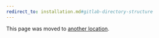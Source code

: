 ```yaml
---
redirect_to: installation.md#gitlab-directory-structure
---
```


This page was moved to [another location](#installation.md#gitlab-directory-structure).
